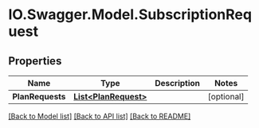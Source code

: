 # IO.Swagger.Model.SubscriptionRequest
## Properties

Name | Type | Description | Notes
------------ | ------------- | ------------- | -------------
**PlanRequests** | [**List&lt;PlanRequest&gt;**](PlanRequest.md) |  | [optional] 

[[Back to Model list]](../README.md#documentation-for-models) [[Back to API list]](../README.md#documentation-for-api-endpoints) [[Back to README]](../README.md)

